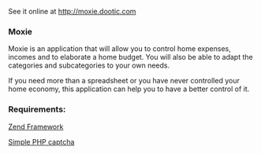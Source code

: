 See it online at http://moxie.dootic.com

### Moxie

Moxie is an application that will allow you to control home expenses, incomes and to elaborate a home budget. You will also be able to adapt the categories and subcategories to your own needs.

If you need more than a spreadsheet or you have never controlled your home economy, this application can help you to have a better control of it.

### Requirements:

[Zend Framework](http://framework.zend.com/)

[Simple PHP captcha](https://github.com/claviska/simple-php-captcha)